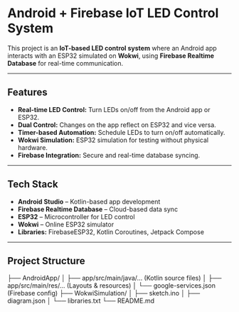 # Android + Firebase IoT LED Control System

This project is an **IoT-based LED control system** where an Android app interacts with an ESP32 simulated on **Wokwi**, using **Firebase Realtime Database** for real-time communication.

---

## Features

- **Real-time LED Control:** Turn LEDs on/off from the Android app or ESP32.
- **Dual Control:** Changes on the app reflect on ESP32 and vice versa.
- **Timer-based Automation:** Schedule LEDs to turn on/off automatically.
- **Wokwi Simulation:** ESP32 simulation for testing without physical hardware.
- **Firebase Integration:** Secure and real-time database syncing.

---

## Tech Stack

- **Android Studio** – Kotlin-based app development
- **Firebase Realtime Database** – Cloud-based data sync
- **ESP32** – Microcontroller for LED control
- **Wokwi** – Online ESP32 simulator
- **Libraries:** FirebaseESP32, Kotlin Coroutines, Jetpack Compose

---

## Project Structure
├── AndroidApp/
│ ├── app/src/main/java/... (Kotlin source files)
│ ├── app/src/main/res/... (Layouts & resources)
│ └── google-services.json (Firebase config)
├── WokwiSimulation/
│ ├── sketch.ino
│ ├── diagram.json
│ └── libraries.txt
└── README.md

